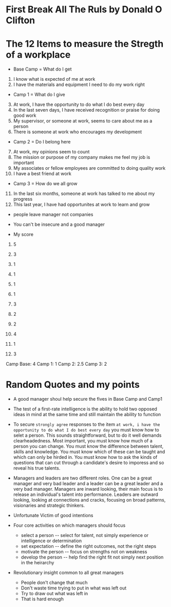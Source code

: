 # First Break All The Ruls by Donald O Clifton

# The 12 Items to measure the Stregth of a workplace

* Base Camp = What do I get

1. I know what is expected of me at work
2. I have the materials and equipment I need to do my work right

* Camp 1 = What do I give
3. At work, I have the opportunity to do what I do best every day
4. In the last seven days, I have received recognition or praise for doing good work
5. My supervisor, or someone at work, seems to care about me as a person
6. There is someone at work who encourages my development

* Camp 2 = Do I belong here

7. At work, my opinions seem to count
8. The mission or purpose of my company makes me feel my job is important
9.  My associates or fellow employees are committed to doing quality work
10. I have a best friend at work

* Camp 3 = How do we all grow

11. In the last six months, someone at work has talked to me about my progress
12. This last year, I have had opportunites at work to learn and grow

* people leave manager not companies
* You can't be insecure and a good manager

* My score 
1. 5
2. 3

3. 1
4. 1
5. 1
6. 1

7. 3
8. 2
9. 2
10. 4

11. 1
12. 3

Camp Base: 4
Camp 1: 1
Camp 2: 2.5
Camp 3: 2

# Random Quotes and my points

* A good manager shoul help secure the fives in Base Camp and Camp1

* The test of a first-rate intelligence is the ability to hold two opposed ideas in mind at the same time and still maintain the ability to function

* To secure `strongly agree` responses to the item `at work, i have the opportunity to do what I do best every day` you must know how to selet a person. This sounds straightforward, but to do it well demands clearheadedness. Most important, you must know how much of a person you can change. You must know the difference between talent, skills and knowledge. You must know which of these can be taught and which can only be hirded in. You must know how to ask the kinds of questions that can cut through a candidate's desire to imporess and so reveal his true talents. 

* Managers and leaders are two different roles. One can be a great manager and very bad leader and a leader can be a great leader and a very bad manager. Managers are inward looking, their main focus is to release an individual's talent into performance. Leaders are outward looking, looking at connections and cracks, focusing on broad patterns, visionaries and strategic thinkers. 

* Unfortunate Victim of good intentions

* Four core activities on which managers should focus
    * select a person -- select for talent, not simply experience or intelligence or determination
    * set expectation --  define the right outcomes, not the right steps
    * motivate the person -- focus on strengths not on weakness
    * develop the person -- help find the right fit not simply next position in the heirarchy 

* Revolutionary insight common to all great managers
    * People don't change that much
    * Don't waste time trying to put in what was left out
    * Try to draw out what was left in
    * That is hard enough